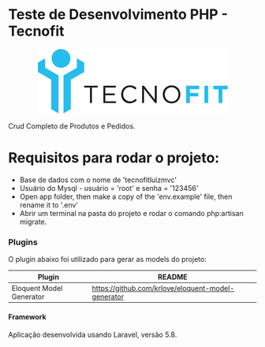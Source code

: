 # Teste de Desenvolvimento PHP - Tecnofit
<p align="center"><img src="https://github.com/LuizNicolat/tecnofitMVC/blob/master/logo.png?raw=true"></p>

Crud Completo de Produtos e Pedidos.

# Requisitos para rodar o projeto:

  - Base de dados com o nome de 'tecnofitluizmvc'  
  - Usuário do Mysql - usuário = 'root' e senha = '123456'
  - Open app folder, then make a copy of the 'env.example' file, then rename it to '.env'
  - Abrir um terminal na pasta do projeto e rodar o comando php:artisan migrate.

### Plugins

O plugin abaixo foi utilizado para gerar as models do projeto:

| Plugin | README |
| ------ | ------ |
| Eloquent Model Generator | https://github.com/krlove/eloquent-model-generator |

#### Framework
Aplicação desenvolvida usando Laravel, versão 5.8.
